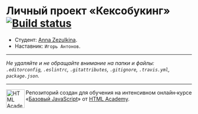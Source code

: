 # Личный проект «Кексобукинг» [![Build status][travis-image]][travis-url]

* Студент: [Anna Zezulkina](https://up.htmlacademy.ru/javascript/10/user/178490).
* Наставник: `Игорь Антонов`.

---

_Не удаляйте и не обращайте внимание на папки и файлы:_<br>
_`.editorconfig`, `.eslintrc`, `.gitattributes`, `.gitignore`, `.travis.yml`, `package.json`._

---

<a href="https://htmlacademy.ru/intensive/javascript"><img align="left" width="50" height="50" title="HTML Academy" src="https://up.htmlacademy.ru/static/img/intensive/javascript/logo-for-github.svg"></a>

Репозиторий создан для обучения на интенсивном онлайн‑курсе «[Базовый JavaScript](https://htmlacademy.ru/intensive/javascript)» от [HTML Academy](https://htmlacademy.ru).

[travis-image]: https://travis-ci.org/htmlacademy-javascript/178490-keksobooking.svg?branch=master
[travis-url]: https://travis-ci.org/htmlacademy-javascript/178490-keksobooking
